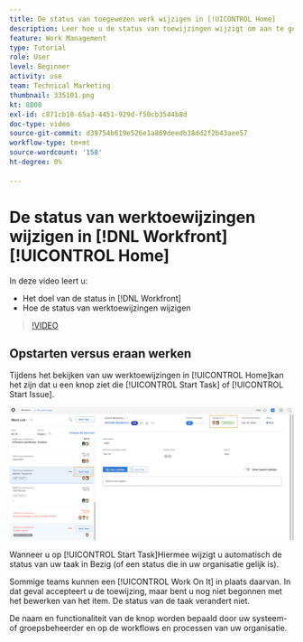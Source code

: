 ```yaml
---
title: De status van toegewezen werk wijzigen in [!UICONTROL Home]
description: Leer hoe u de status van toewijzingen wijzigt om aan te geven dat het werk in uitvoering is vanuit de [!UICONTROL Home] pagina. Begrijp waarom status belangrijk is in [!DNL  Workfront].
feature: Work Management
type: Tutorial
role: User
level: Beginner
activity: use
team: Technical Marketing
thumbnail: 335101.png
kt: 8800
exl-id: c871cb18-65a3-4451-929d-f50cb3544b8d
doc-type: video
source-git-commit: d39754b619e526e1a869deedb38dd2f2b43aee57
workflow-type: tm+mt
source-wordcount: '158'
ht-degree: 0%

---
```


# De status van werktoewijzingen wijzigen in [!DNL Workfront] [!UICONTROL Home]

In deze video leert u:

* Het doel van de status in [!DNL  Workfront]
* Hoe de status van werktoewijzingen wijzigen

>[!VIDEO](https://video.tv.adobe.com/v/335101/?quality=12)

## Opstarten versus eraan werken

Tijdens het bekijken van uw werktoewijzingen in [!UICONTROL Home]kan het zijn dat u een knop ziet die [!UICONTROL Start Task] of [!UICONTROL Start Issue].

![[!DNL Workfront] [!UICONTROL Home] pagina waarop de knop staat [!UICONTROL Start Task].](assets/worker-fundamentals-1.png)

Wanneer u op [!UICONTROL Start Task]Hiermee wijzigt u automatisch de status van uw taak in Bezig (of een status die in uw organisatie gelijk is).

Sommige teams kunnen een [!UICONTROL Work On It] in plaats daarvan. In dat geval accepteert u de toewijzing, maar bent u nog niet begonnen met het bewerken van het item. De status van de taak verandert niet.

De naam en functionaliteit van de knop worden bepaald door uw systeem- of groepsbeheerder en op de workflows en processen van uw organisatie.

<!---
learn more URLs
--->

